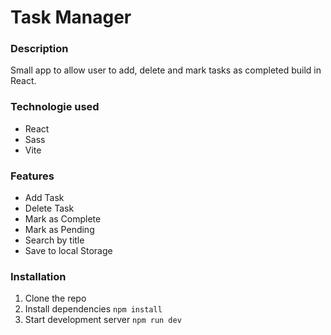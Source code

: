 # Task Manager

### Description
Small app to allow user to add, delete and mark tasks as completed build in React.

### Technologie used
-  React
-  Sass
-  Vite
### Features
-  Add Task
-  Delete Task
-  Mark as Complete
-  Mark as Pending
-  Search by title
-  Save to local Storage

### Installation
1. Clone the repo
2. Install dependencies `npm install`
3. Start development server `npm run dev`